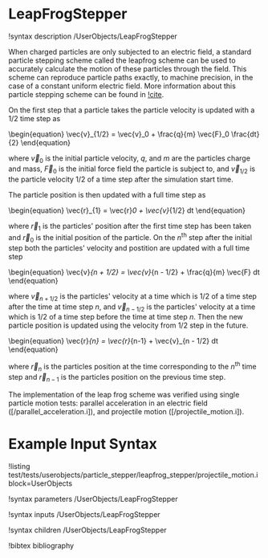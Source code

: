 # LeapFrogStepper

!syntax description /UserObjects/LeapFrogStepper

When charged particles are only subjected to an electric field, a standard particle stepping scheme called the leapfrog scheme can be used to accurately calculate the motion of these particles through the field. This scheme can reproduce particle paths exactly, to machine precision, in the case of a constant uniform electric field. More information about this particle stepping scheme can be found in [!cite](Birdsall_Langdon_1991).

On the first step that a particle takes the particle velocity is updated with a 1/2 time step as

\begin{equation}
  \vec{v}_{1/2} = \vec{v}_0 + \frac{q}{m} \vec{F}_0 \frac{dt}{2}
\end{equation}

where $\vec{v}_{0}$ is the initial particle velocity, $q$, and $m$ are the particles charge and mass, $\vec{F}_0$ is the initial force field the particle is subject to, and $\vec{v}_{1/2}$ is the particle velocity 1/2 of a time step after the simulation start time.

The particle position is then updated with a full time step as

\begin{equation}
  \vec{r}_{1} = \vec{r}_0 + \vec{v}_{1/2} dt
\end{equation}

where $\vec{r}_{1}$ is the particles' position after the first time step has been taken and $\vec{r}_0$ is the initial position of the particle. On the $n^\text{th}$ step after the initial step both the particles' velocity and postition are updated with a full time step

\begin{equation}
  \vec{v}_{n + 1/2} = \vec{v}_{n - 1/2} + \frac{q}{m} \vec{F} dt
\end{equation}

where $\vec{v}_{n + 1/2}$ is the particles' velocity at a time which is 1/2 of a time step after the time at time step $n$, and $\vec{v}_{n - 1/2}$ is the particles' velocity at a time which is 1/2 of a time step before the time at time step $n$. Then the new particle position is updated using the velocity from 1/2 step in the future.

\begin{equation}
  \vec{r}_{n} = \vec{r}_{n-1} + \vec{v}_{n - 1/2} dt
\end{equation}

where $\vec{r}_{n}$ is the particles position at the time corresponding to the $n^\text{th}$ time step and $\vec{r}_{n-1}$ is the particles position on the previous time step.

The implementation of the leap frog scheme was verified using single particle motion tests: parallel acceleration in an electric field ([/parallel_acceleration.i]), and projectile motion ([/projectile_motion.i]).

# Example Input Syntax

!listing test/tests/userobjects/particle_stepper/leapfrog_stepper/projectile_motion.i block=UserObjects

!syntax parameters /UserObjects/LeapFrogStepper

!syntax inputs /UserObjects/LeapFrogStepper

!syntax children /UserObjects/LeapFrogStepper

!bibtex bibliography
